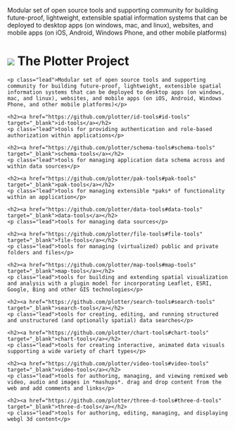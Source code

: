 Modular set of open source tools and supporting community for building future-proof, lightweight, extensible spatial information systems that can be deployed to desktop apps (on windows, mac, and linux), websites, and mobile apps (on iOS, Android, Windows Phone, and other mobile platforms)

<h1><img class="plotter-logo" src="http://plotter.github.io/css/images/Logo-Shiny.jpg" style={{"width": "100px"}}></img>&nbsp;The Plotter Project</h1>

	<p class="lead">Modular set of open source tools and supporting community for building future-proof, lightweight, extensible spatial information systems that can be deployed to desktop apps (on windows, mac, and linux), websites, and mobile apps (on iOS, Android, Windows Phone, and other mobile platforms)</p>

	<h2><a href="https://github.com/plotter/id-tools#id-tools" target="_blank">id-tools</a></h2>
	<p class="lead">tools for providing authentication and role-based authorization within applications</p>

	<h2><a href="https://github.com/plotter/schema-tools#schema-tools" target="_blank">schema-tools</a></h2>
	<p class="lead">tools for managing application data schema across and within data sources</p>

	<h2><a href="https://github.com/plotter/pak-tools#pak-tools" target="_blank">pak-tools</a></h2>
	<p class="lead">tools for managing extensible *paks* of functionality within an application</p>

	<h2><a href="https://github.com/plotter/data-tools#data-tools" target="_blank">data-tools</a></h2>
	<p class="lead">tools for managing data sources</p>

	<h2><a href="https://github.com/plotter/file-tools#file-tools" target="_blank">file-tools</a></h2>
	<p class="lead">tools for managing (virtualized) public and private folders and files</p>

	<h2><a href="https://github.com/plotter/map-tools#map-tools" target="_blank">map-tools</a></h2>
	<p class="lead">tools for building and extending spatial visualization and analysis with a plugin model for incorporating Leaflet, ESRI, Google, Bing and other GIS technologies</p>

	<h2><a href="https://github.com/plotter/search-tools#search-tools" target="_blank">search-tools</a></h2>
	<p class="lead">tools for creating, editing, and running structured and unstructured (and optionally spatial) data searches</p>

	<h2><a href="https://github.com/plotter/chart-tools#chart-tools" target="_blank">chart-tools</a></h2>
	<p class="lead">tools for creating interactive, animated data visuals supporting a wide variety of chart types</p>

	<h2><a href="https://github.com/plotter/video-tools#video-tools" target="_blank">video-tools</a></h2>
	<p class="lead">tools for authoring, managing, and viewing remixed web video, audio and images in *mashups*. drag and drop content from the web and add comments and links</p>

	<h2><a href="https://github.com/plotter/three-d-tools#three-d-tools" target="_blank">three-d-tools</a></h2>
	<p class="lead">tools for authoring, editing, managing, and displaying webgl 3d content</p>